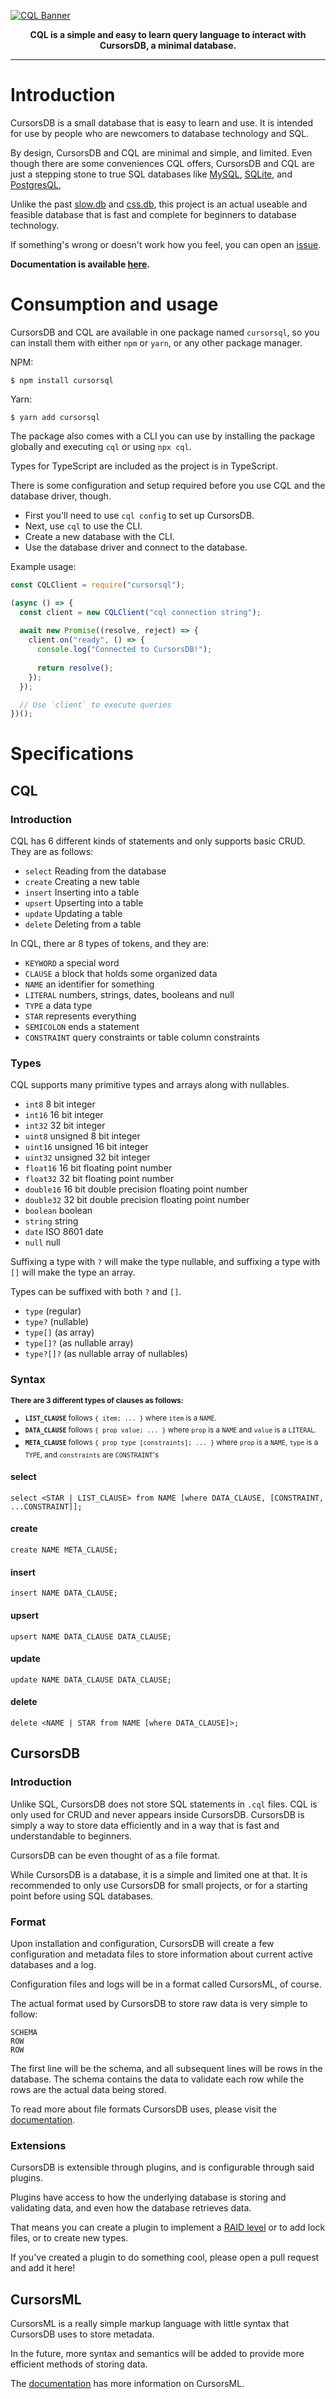 [![CQL Banner](./banner.png)](https://cursorsdottsx.github.io/cql)

<p align="center"><strong>CQL is a simple and easy to learn query language to interact with CursorsDB, a minimal database.</strong></p>

---

# Introduction

CursorsDB is a small database that is easy to learn and use. It is intended for use by people who are newcomers to database technology and SQL.

By design, CursorsDB and CQL are minimal and simple, and limited. Even though there are some conveniences CQL offers, CursorsDB and CQL are just a stepping stone to true SQL databases like [MySQL](https://www.mysql.com/), [SQLite](https://www.sqlite.org/index.html), and [PostgresQL](https://www.postgresql.org/),

Unlike the past [slow.db](https://www.npmjs.com/package/@aeroware/slow.db) and [css.db](https://www.npmjs.com/package/@aeroware/css.db), this project is an actual useable and feasible database that is fast and complete for beginners to database technology.

If something's wrong or doesn't work how you feel, you can open an [issue](https://github.com/cursorsdottsx/cql/issues).

**Documentation is available [here](https://cursorsdottsx.github.io/cql).**

# Consumption and usage

CursorsDB and CQL are available in one package named `cursorsql`, so you can install them with either `npm` or `yarn`, or any other package manager.

NPM:

```
$ npm install cursorsql
```

Yarn:

```
$ yarn add cursorsql
```

The package also comes with a CLI you can use by installing the package globally and executing `cql` or using `npx cql`.

Types for TypeScript are included as the project is in TypeScript.

There is some configuration and setup required before you use CQL and the database driver, though.

- First you'll need to use `cql config` to set up CursorsDB.
- Next, use `cql` to use the CLI.
- Create a new database with the CLI.
- Use the database driver and connect to the database.

Example usage:

```js
const CQLClient = require("cursorsql");

(async () => {
  const client = new CQLClient("cql connection string");
  
  await new Promise((resolve, reject) => {
    client.on("ready", () => {
      console.log("Connected to CursorsDB!");
      
      return resolve();
    });
  });

  // Use `client` to execute queries
})();
```

# Specifications

## CQL

### Introduction

CQL has 6 different kinds of statements and only supports basic CRUD. They are as follows:

- `select` Reading from the database
- `create` Creating a new table
- `insert` Inserting into a table
- `upsert` Upserting into a table
- `update` Updating a table
- `delete` Deleting from a table

In CQL, there ar 8 types of tokens, and they are:

- `KEYWORD` a special word
- `CLAUSE` a block that holds some organized data
- `NAME` an identifier for something
- `LITERAL` numbers, strings, dates, booleans and null
- `TYPE` a data type
- `STAR` represents everything
- `SEMICOLON` ends a statement
- `CONSTRAINT` query constraints or table column constraints

### Types

CQL supports many primitive types and arrays along with nullables.

- `int8` 8 bit integer
- `int16` 16 bit integer
- `int32` 32 bit integer
- `uint8` unsigned 8 bit integer
- `uint16` unsigned 16 bit integer
- `uint32` unsigned 32 bit integer
- `float16` 16 bit floating point number
- `float32` 32 bit floating point number
- `double16` 16 bit double precision floating point number
- `double32` 32 bit double precision floating point number
- `boolean` boolean
- `string` string
- `date` ISO 8601 date
- `null` null

Suffixing a type with `?` will make the type nullable, and suffixing a type with `[]` will make the type an array.

Types can be suffixed with both `?` and `[]`.

- `type` (regular)
- `type?` (nullable)
- `type[]` (as array)
- `type[]?` (as nullable array)
- `type?[]?` (as nullable array of nullables)

### Syntax

<sup>**There are 3 different types of clauses as follows:**</sup>

- <sup>**`LIST_CLAUSE`** follows `{ item; ... }` where `item` is a `NAME`.</sup>
- <sup>**`DATA_CLAUSE`** follows `{ prop value; ... }` where `prop` is a `NAME` and `value` is a `LITERAL`.</sup>
- <sup>**`META_CLAUSE`** follows `{ prop type [constraints]; ... }` where `prop` is a `NAME`, `type` is a `TYPE`, and `constraints` are `CONSTRAINT`'s</sup>

#### select

```
select <STAR | LIST_CLAUSE> from NAME [where DATA_CLAUSE, [CONSTRAINT, ...CONSTRAINT]];
```

#### create

```
create NAME META_CLAUSE;
```

#### insert

```
insert NAME DATA_CLAUSE;
```

#### upsert

```
upsert NAME DATA_CLAUSE DATA_CLAUSE;
```

#### update

```
update NAME DATA_CLAUSE DATA_CLAUSE;
```

#### delete

```
delete <NAME | STAR from NAME [where DATA_CLAUSE]>;
```

## CursorsDB

### Introduction

Unlike SQL, CursorsDB does not store SQL statements in `.cql` files. CQL is only used for CRUD and never appears inside CursorsDB. 
CursorsDB is simply a way to store data efficiently and in a way that is fast and understandable to beginners.

CursorsDB can be even thought of as a file format.

While CursorsDB is a database, it is a simple and limited one at that. It is recommended to only use CursorsDB for small projects, or for a starting point before using SQL databases.

### Format

Upon installation and configuration, CursorsDB will create a few configuration and metadata files to store information about current active databases and a log.

Configuration files and logs will be in a format called CursorsML, of course.

The actual format used by CursorsDB to store raw data is very simple to follow:

```
SCHEMA
ROW
ROW
```

The first line will be the schema, and all subsequent lines will be rows in the database. The schema contains the data to validate each row while the rows are the actual data being stored.

To read more about file formats CursorsDB uses, please visit the [documentation](https://cursorsdottsx.github.io/cql).

### Extensions

CursorsDB is extensible through plugins, and is configurable through said plugins.

Plugins have access to how the underlying database is storing and validating data, and even how the database retrieves data.

That means you can create a plugin to implement a [RAID level](https://en.wikipedia.org/wiki/Standard_RAID_levels) or to add lock files, or to create new types.

If you've created a plugin to do something cool, please open a pull request and add it here!

## CursorsML

CursorsML is a really simple markup language with little syntax that CursorsDB uses to store metadata.

In the future, more syntax and semantics will be added to provide more efficient methods of storing data.

The [documentation](https://cursorsdottsx.github.io/cql) has more information on CursorsML.

